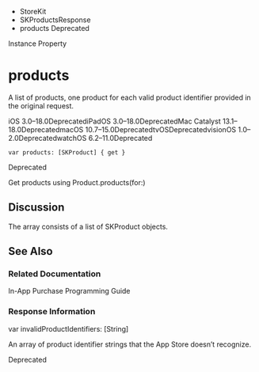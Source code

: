 

- StoreKit
- SKProductsResponse
-  products Deprecated

Instance Property

# products

A list of products, one product for each valid product identifier provided in the original request.

iOS 3.0–18.0DeprecatediPadOS 3.0–18.0DeprecatedMac Catalyst 13.1–18.0DeprecatedmacOS 10.7–15.0DeprecatedtvOSDeprecatedvisionOS 1.0–2.0DeprecatedwatchOS 6.2–11.0Deprecated

``` source
var products: [SKProduct] { get }
```

Deprecated

Get products using Product.products(for:)

## Discussion

The array consists of a list of SKProduct objects.

## See Also

### Related Documentation

In-App Purchase Programming Guide

### Response Information

var invalidProductIdentifiers: [String]

An array of product identifier strings that the App Store doesn’t recognize.

Deprecated

